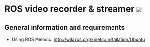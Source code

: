 # ROS video recorder & streamer [![ ](http://52.31.241.174:8080/buildStatus/icon?job=ros-example)](http://52.31.241.174:8080/job/ros-example/)

## General information and requirements

* Using ROS Melodic: <http://wiki.ros.org/kinetic/Installation/Ubuntu>